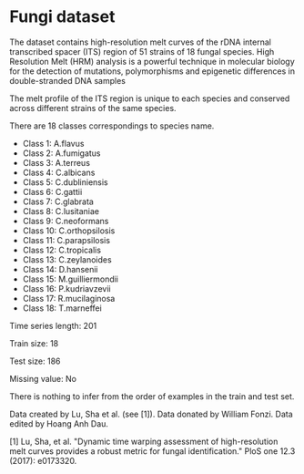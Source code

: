 # Fungi dataset

The dataset contains high-resolution melt curves of the rDNA internal transcribed spacer (ITS) region of 51 strains of 18 fungal species. High Resolution Melt (HRM) analysis is a powerful technique in molecular biology for the detection of mutations, polymorphisms and epigenetic differences in double-stranded DNA samples

The melt profile of the ITS region is unique to each species and conserved across different strains of the same species. 

There are 18 classes correspondings to species name. 

- Class 1: A.flavus
- Class 2: A.fumigatus
- Class 3: A.terreus
- Class 4: C.albicans
- Class 5: C.dubliniensis
- Class 6: C.gattii
- Class 7: C.glabrata
- Class 8: C.lusitaniae
- Class 9: C.neoformans
- Class 10: C.orthopsilosis
- Class 11: C.parapsilosis
- Class 12: C.tropicalis
- Class 13: C.zeylanoides
- Class 14: D.hansenii
- Class 15: M.guilliermondii
- Class 16: P.kudriavzevii
- Class 17: R.mucilaginosa
- Class 18: T.marneffei

Time series length: 201

Train size: 18

Test size: 186

Missing value: No

There is nothing to infer from the order of examples in the train and test set.

Data created by Lu, Sha et al. (see [1]). Data donated by William Fonzi. Data edited by Hoang Anh Dau.

[1] Lu, Sha, et al. "Dynamic time warping assessment of high-resolution melt curves provides a robust metric for fungal identification." PloS one 12.3 (2017): e0173320.

